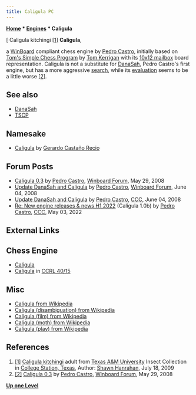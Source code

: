 ```yaml
---
title: Caligula PC
---
```

**[Home](Home "Home") * [Engines](Engines "Engines") * Caligula**

\[ Caligula kitchingi <a id="cite-note-1" href="#cite-ref-1">[1]</a>
**Caligula**,

a [WinBoard](WinBoard "WinBoard") compliant chess engine by [Pedro Castro](Pedro_Castro "Pedro Castro"), initially based on [Tom's Simple Chess Program](TSCP "TSCP") by [Tom Kerrigan](Tom_Kerrigan "Tom Kerrigan") with its [10x12 mailbox](10x12_Board "10x12 Board") board representation.
Caligula is not a substitute for [DanaSah](DanaSah "DanaSah"), Pedro Castro's first engine, but has a more aggressive [search](Search "Search"), while its [evaluation](Evaluation "Evaluation") seems to be a little worse <a id="cite-note-2" href="#cite-ref-2">[2]</a>.

## See also

- [DanaSah](DanaSah "DanaSah")
- [TSCP](TSCP "TSCP")

## Namesake

- [Caligula](Caligula "Caligula") by [Gerardo Castaño Recio](Gerardo_Casta%C3%B1o_Recio "Gerardo Castaño Recio")

## Forum Posts

- [Caligula 0.3](http://www.open-aurec.com/wbforum/viewtopic.php?f=2&t=49221) by [Pedro Castro](Pedro_Castro "Pedro Castro"), [Winboard Forum](Computer_Chess_Forums "Computer Chess Forums"), May 29, 2008
- [Update DanaSah and Caligula](http://www.open-aurec.com/wbforum/viewtopic.php?f=2&t=49240) by [Pedro Castro](Pedro_Castro "Pedro Castro"), [Winboard Forum](Computer_Chess_Forums "Computer Chess Forums"), June 04, 2008
- [Update DanaSah and Caligula](http://www.talkchess.com/forum3/viewtopic.php?f=2&t=21595) by [Pedro Castro](Pedro_Castro "Pedro Castro"), [CCC](CCC "CCC"), June 04, 2008
- [Re: New engine releases & news H1 2022](https://www.talkchess.com/forum3/viewtopic.php?f=2&t=78884&start=118) (Caligula 1.0b) by [Pedro Castro](Pedro_Castro "Pedro Castro"), [CCC](CCC "CCC"), May 03, 2022

## External Links

## Chess Engine

- [Caligula](https://pedrox.wixsite.com/caligula)
- [Caligula](https://ccrl.chessdom.com/ccrl/4040/cgi/compare_engines.cgi?family=Caligula&print=Rating+list&print=Results+table&print=LOS+table&print=Ponder+hit+table&print=Eval+difference+table&print=Comopp+gamenum+table&print=Overlap+table&print=Score+with+common+opponents) in [CCRL 40/15](CCRL "CCRL")

## Misc

- [Caligula from Wikipedia](https://en.wikipedia.org/wiki/Caligula)
- [Caligula (disambiguation) from Wikipedia](https://en.wikipedia.org/wiki/Caligula_%28disambiguation%29)
- [Caligula (film) from Wikipedia](https://en.wikipedia.org/wiki/Caligula_%28film%29)
- [Caligula (moth) from Wikipedia](https://en.wikipedia.org/wiki/Caligula_%28moth%29)
- [Caligula (play) from Wikipedia](https://en.wikipedia.org/wiki/Caligula_%28play%29)

## References

1. <a id="cite-ref-1" href="#cite-note-1">[1]</a> [Caligula kitchingi](https://en.wikipedia.org/wiki/Caligula_kitchingi) adult from [Texas A&M University](https://en.wikipedia.org/wiki/Texas_A%26M_University) Insect Collection in [College Station, Texas](https://en.wikipedia.org/wiki/College_Station,_Texas), Author: [Shawn Hanrahan](https://en.wikipedia.org/wiki/User:Kugamazog), July 18, 2009
1. <a id="cite-ref-2" href="#cite-note-2">[2]</a> [Caligula 0.3](http://www.open-aurec.com/wbforum/viewtopic.php?f=2&t=49221) by [Pedro Castro](Pedro_Castro "Pedro Castro"), [Winboard Forum](Computer_Chess_Forums "Computer Chess Forums"), May 29, 2008

**[Up one Level](Engines "Engines")**

